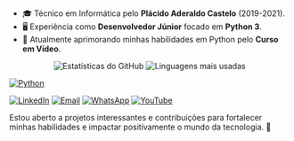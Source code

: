- 🎓 Técnico em Informática pelo **Plácido Aderaldo Castelo** (2019-2021).
- 🖥️ Experiência como **Desenvolvedor Júnior** focado em **Python 3**.
- 🌱 Atualmente aprimorando minhas habilidades em Python pelo **Curso em Vídeo**.

<div align="center">
  <img src="https://github-readme-stats.vercel.app/api?username=NcNicolas&show_icons=true&theme=radical" alt="Estatísticas do GitHub" />
  <img src="https://github-readme-stats.vercel.app/api/top-langs/?username=NcNIcolas&layout=compact&theme=radical" alt="Linguagens mais usadas" />
</div>

[![Python](https://img.icons8.com/color/48/000000/python.png)](https://www.python.org)


[![LinkedIn](https://img.shields.io/badge/LinkedIn-0A66C2?style=flat&logo=linkedin&logoColor=white)](https://www.linkedin.com/in/ncnicolas/)
[![Email](https://img.shields.io/badge/Email-D14836?style=flat&logo=gmail&logoColor=white)](mailto:ncg4m3tm@gmail.com)
[![WhatsApp](https://img.shields.io/badge/WhatsApp-25D366?style=flat&logo=whatsapp&logoColor=white)](https://wa.me/5588981882407)
[![YouTube](https://img.shields.io/badge/YouTube-FF0000?style=flat&logo=youtube&logoColor=white)](https://www.youtube.com/@nc2613)

Estou aberto a projetos interessantes e contribuições para fortalecer minhas habilidades e impactar positivamente o mundo da tecnologia. 🚀
